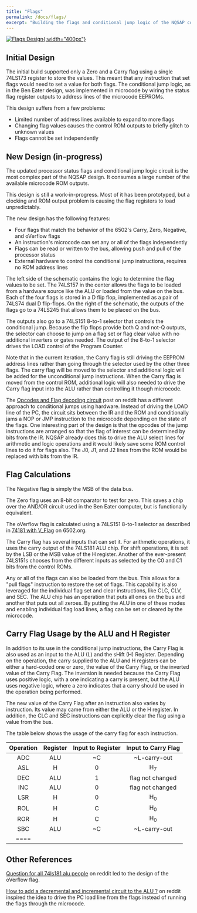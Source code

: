 ```yaml
---
title: "Flags"
permalink: /docs/flags/
excerpt: "Building the flags and conditional jump logic of the NQSAP computer"
---
```


[![Flags Design](../../assets/images/flags-circuit.png "flags and jump logic"){:width="400px"}](../../assets/images/flags-circuit.png)

## Initial Design

The initial build supported only a Zero and a Carry flag using a single 74LS173 register
to store the values.  This meant that any instruction that set flags would need to set a
value for both flags.  The conditional jump logic, as in the Ben Eater design, was
implemented in microcode by wiring the status flag register outputs to address lines of
the microcode EEPROMs.  

This design suffers from a few problems:
* Limited number of address lines available to expand to more flags
* Changing flag values causes the control ROM outputs to briefly glitch to unknown values
* Flags cannot be set independently

## New Design (in-progress)

The updated processor status flags and conditional jump logic circuit is the most complex
part of the NQSAP design.  It consumes a large number of the available microcode ROM
outputs.

This design is still a work-in-progress.  Most of it has been prototyped, but a clocking
and ROM output problem is causing the flag registers to load unpredictably.

The new design has the following features:
* Four flags that match the behavior of the 6502's Carry, Zero, Negative, and oVerflow flags
* An instruction's microcode can set any or all of the flags independently
* Flags can be read or written to the bus, allowing push and pull of the processor status
* External hardware to control the conditional jump instructions, requires no ROM address lines

The left side of the schematic contains the logic to determine the flag values to be set.
The 74LS157 in the center allows the flags to be loaded from a hardware source like the ALU
or loaded from the value on the bus.  Each of the four flags is stored in a D flip flop,
implemented as a pair of 74LS74 dual D flip-flops.  On the right of the schematic, the
outputs of the flags go to a 74LS245 that allows them to be placed on the bus.  

The outputs also go to a 74LS151 8-to-1 selector that controls the conditional jump.
Because the flip flops provide both Q and not-Q outputs, the selector can choose to jump
on a flag set or flag clear value with no additional inverters or gates needed.  The
output of the 8-to-1 selector drives the LOAD control of the Program Counter.

Note that in the current iteration, the Carry flag is still driving the EEPROM address
lines rather than going through the selector used by the other three flags.  The carry
flag will be moved to the selector and additional logic will be added for the
unconditional jump instructions.  When the Carry flag is moved from the control ROM,
additional logic will also needed to drive the Carry flag input into the ALU rather than
controlling it though microcode.

The [Opcodes and Flag decoding circuit](https://www.reddit.com/r/beneater/comments/m76ijz/opcodes_and_flag_decoding_circuit/)
post on reddit has a different approach to conditional jumps using hardware.  Instead of
driving the LOAD line of the PC, the circuit sits between the IR and the ROM and
conditionally jams a NOP or JMP instruction to the microcode depending on the state of the
flags.  One interesting part of the design is that the opcodes of the jump instructions
are arranged so that the flag of interest can be determined by bits from the IR.  NQSAP
already does this to drive the ALU select lines for arithmetic and logic operations and it
would likely save some ROM control lines to do it for flags also.  The J0, J1, and J2
lines from the ROM would be replaced with bits from the IR.

## Flag Calculations

The Negative flag is simply the MSB of the data bus.

The Zero flag uses an 8-bit comparator to test for zero.  This saves a chip over the
AND/OR circuit used in the Ben Eater computer, but is functionally equivalent.

The oVerflow flag is calculated using a 74LS151 8-to-1 selector as described in
[74181 with V_Flag](http://6502.org/users/dieter/v_flag/v_4.htm) on 6502.org.

The Carry flag has several inputs that can set it.  For arithmetic operations, it uses the
carry output of the 74LS181 ALU chip.  For shift operations, it is set by the LSB or the
MSB value of the H register.  Another of the ever-present 74LS151s chooses from the different inputs as
selected by the C0 and C1 bits from the control ROMs.

Any or all of the flags can also be loaded from the bus.  This allows for a "pull flags"
instruction to restore the set of flags.  This capability is also leveraged for the
individual flag set and clear instructions, like CLC, CLV, and SEC.  The ALU chip has an
operation that puts all ones on the bus and another that puts out all zeroes.  By putting
the ALU in one of these modes and enabling individual flag load lines, a flag can be set
or cleared by the microcode.

## Carry Flag Usage by the ALU and H Register

In addition to its use in the conditional jump instructions, the Carry Flag is also used
as an input to the ALU (L) and the sHift (H) Register.  Depending on the operation, the
carry supplied to the ALU and H registers can be either a hard-coded one or zero, the
value of the Carry Flag, or the inverted value of the Carry Flag.  The inversion is needed
because the Carry Flag uses positive logic, with a one indicating a carry is present, but
the ALU uses negative logic, where a zero indicates that a carry should be used in the
operation being performed.  

The new value of the Carry Flag after an instruction also varies by instruction.  Its
value may came from either the ALU or the H register.  In addition, the CLC and SEC
instructions can explicitly clear the flag using a value from the bus.

The table below shows the usage of the carry flag for each instruction.

| Operation|Register|Input to Register|Input to Carry Flag|
|:---:     |:---:   |:---:            |:---:              |
| ADC      | ALU    | ~C              | ~L-carry-out      |
| ASL      | H      | 0               | H<sub>7</sub>     |
| DEC      | ALU    | 1               | flag not changed  |
| INC      | ALU    | 0               | flag not changed  |
| LSR      | H      | 0               | H<sub>0</sub>     |
| ROL      | H      | C               | H<sub>0</sub>     |
| ROR      | H      | C               | H<sub>0</sub>     |
| SBC      | ALU    | ~C              | ~L-carry-out      |
|====


## Other References

[Question for all 74ls181 alu people](https://www.reddit.com/r/beneater/comments/kmuuex/question_for_all_74ls181_alu_people)
on reddit led to the design of the oVerflow flag.

[How to add a decremental and incremental circuit to the ALU ?](https://www.reddit.com/r/beneater/comments/jwxke0/how_to_add_a_decremental_and_incremental_circuit/)
on reddit inspired the idea to drive the PC load line from the flags instead of running
the flags through the microcode.
